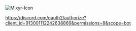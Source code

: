 ![Mixyr-Icon](https://github.com/CDay98/Mixyr/assets/102760296/46ace752-3275-414a-82d8-51787f144faf)

https://discord.com/oauth2/authorize?client_id=913001112242638869&permissions=8&scope=bot
